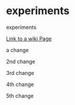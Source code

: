 experiments
===========

experiments

[Link to a wiki Page](../../wiki/Showing-an-animated-GIF-that-links-to-a-full-browser-Youtube-video)



a change

2nd change

3rd change

4th change

5th change
